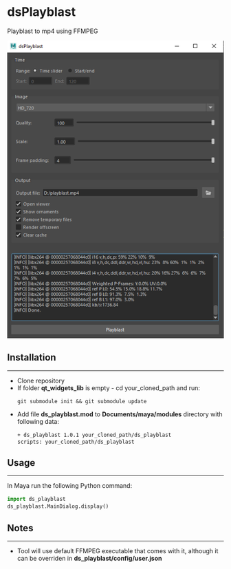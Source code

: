 # dsPlayblast
 Playblast to mp4 using FFMPEG 

![ui_dialog](docs/dialog.png)

## Installation
---
- Clone repository
- If folder **qt_widgets_lib** is empty - cd your_cloned_path and run:
    ```
    git submodule init && git submodule update
    ```
- Add file **ds_playblast.mod** to **Documents/maya/modules** directory with following data:
  ```
  + ds_playblast 1.0.1 your_cloned_path/ds_playblast
  scripts: your_cloned_path/ds_playblast
  ```
## Usage
---
In Maya run the following Python command:
```python
import ds_playblast
ds_playblast.MainDialog.display()
```

## Notes
---
- Tool will use default FFMPEG executable that comes with it, although it can be overriden in **ds_playblast/config/user.json**